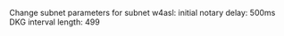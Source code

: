 Change subnet parameters for subnet w4asl:
  initial notary delay: 500ms
  DKG interval length: 499
